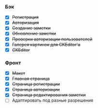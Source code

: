 ### Бэк
  - [x] ~~Регистрация~~
  - [x] ~~Авторизация~~
  - [x] ~~Создание заметки~~
  - [X] ~~Обновление заметки~~
  - [X] ~~Проверки авторизации пользователей~~
  - [x] ~~Галерея картинок для CKEditor'a~~
  - [x] ~~CKEditor~~
  
### Фронт
  - [x] ~~Макет~~
  - [x] ~~Главная страница~~
  - [x] ~~Страница регистрации~~
  - [x] ~~Страница авторизации~~
  - [x] ~~Страница редактирования заметки~~
  - [ ] Адаптировать под разные разрешения
